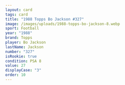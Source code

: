 ```yaml
---
layout: card
tags: card
title: "1988 Topps Bo Jackson #327"
image: /images/uploads/1988-topps-bo-jackson-8.webp
sport: Football
year: "1988"
brand: Topps
player: Bo Jackson
lastName: Jackson
number: "327"
isRookie: true
condition: PSA 8
value: 27
displayCase: "3"
order: 10
---
```

